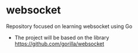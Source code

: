 # websocket
Repository focused on learning websocket using Go

- The project will be based on the library https://github.com/gorilla/websocket
